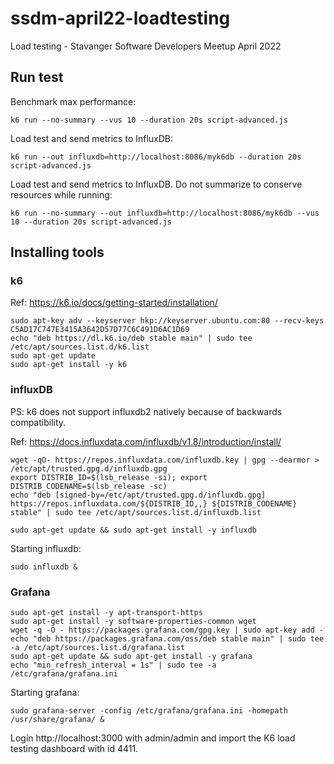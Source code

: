 # ssdm-april22-loadtesting
Load testing - Stavanger Software Developers Meetup April 2022

## Run test

Benchmark max performance:

    k6 run --no-summary --vus 10 --duration 20s script-advanced.js

Load test and send metrics to InfluxDB:

    k6 run --out influxdb=http://localhost:8086/myk6db --duration 20s script-advanced.js

Load test and send metrics to InfluxDB. Do not summarize to conserve resources while running:

    k6 run --no-summary --out influxdb=http://localhost:8086/myk6db --vus 10 --duration 20s script-advanced.js

## Installing tools

### k6

Ref: https://k6.io/docs/getting-started/installation/

    sudo apt-key adv --keyserver hkp://keyserver.ubuntu.com:80 --recv-keys C5AD17C747E3415A3642D57D77C6C491D6AC1D69
    echo "deb https://dl.k6.io/deb stable main" | sudo tee /etc/apt/sources.list.d/k6.list
    sudo apt-get update
    sudo apt-get install -y k6

### influxDB

PS: k6 does not support influxdb2 natively because of backwards compatibility.

Ref: https://docs.influxdata.com/influxdb/v1.8/introduction/install/

    wget -qO- https://repos.influxdata.com/influxdb.key | gpg --dearmor > /etc/apt/trusted.gpg.d/influxdb.gpg
    export DISTRIB_ID=$(lsb_release -si); export DISTRIB_CODENAME=$(lsb_release -sc)
    echo "deb [signed-by=/etc/apt/trusted.gpg.d/influxdb.gpg] https://repos.influxdata.com/${DISTRIB_ID,,} ${DISTRIB_CODENAME} stable" | sudo tee /etc/apt/sources.list.d/influxdb.list

    sudo apt-get update && sudo apt-get install -y influxdb

Starting influxdb:

    sudo influxdb &

### Grafana

    sudo apt-get install -y apt-transport-https
    sudo apt-get install -y software-properties-common wget
    wget -q -O - https://packages.grafana.com/gpg.key | sudo apt-key add -
    echo "deb https://packages.grafana.com/oss/deb stable main" | sudo tee -a /etc/apt/sources.list.d/grafana.list
    sudo apt-get update && sudo apt-get install -y grafana
    echo "min_refresh_interval = 1s" | sudo tee -a /etc/grafana/grafana.ini

Starting grafana:
    
    sudo grafana-server -config /etc/grafana/grafana.ini -homepath /usr/share/grafana/ &

Login http://localhost:3000 with admin/admin and import the K6 load testing dashboard with id 4411.
